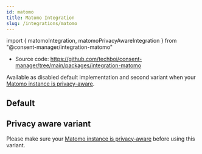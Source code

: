 ```yaml
---
id: matomo
title: Matomo Integration
slug: /integrations/matomo
---
```


import { matomoIntegration, matomoPrivacyAwareIntegration } from "@consent-manager/integration-matomo"

- Source code: https://github.com/techboi/consent-manager/tree/main/packages/integration-matomo

Available as disabled default implementation and second variant when your [Matomo instance is privacy-aware](https://matomo.org/cookie-consent-banners/).

## Default

<IntegrationProfile integration={matomoIntegration({})} />

## Privacy aware variant

Please make sure your [Matomo instance is privacy-aware](https://matomo.org/cookie-consent-banners/) before using this variant.

<IntegrationProfile integration={matomoPrivacyAwareIntegration({})} />
